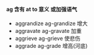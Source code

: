 #### ag 含有 at to 意义 或加强语气

- aggrandize ag-grandize 增大
- aggravate ag-gravate 加重
- aggrieve ag-grieve 使悲伤
- aggrade  ag-grade 增高(河底)